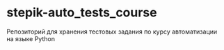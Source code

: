 # stepik-auto_tests_course
Репозиторий для хранения тестовых задания по курсу автоматизации на языке Python
